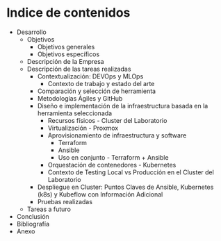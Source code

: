 # Indice de contenidos

- Desarrollo
  - Objetivos
    - Objetivos generales
    - Objetivos específicos
  - Descripción de la Empresa
  - Descripción de las tareas realizadas
    - Contextualización: DEVOps y MLOps
      - Contexto de trabajo y estado del arte
    - Comparación y selección de herramienta
    - Metodologías Ágiles y GitHub
    - Diseño e implementación de la infraestructura basada en la
  herramienta seleccionada
      - Recursos físicos - Cluster del Laboratorio
      - Virtualización - Proxmox
      - Aprovisionamiento de infraestructura y software
        - Terraform
        - Ansible
        - Uso en conjunto - Terraform + Ansible
      - Orquestación de contenedores - Kubernetes
      - Contexto de Testing Local vs Producción en el Cluster del Laboratorio
    - Despliegue en Cluster: Puntos Claves de Ansible, Kubernetes (k8s) y Kubeflow con Información Adicional
    - Pruebas realizadas
  - Tareas a futuro
- Conclusión
- Bibliografía
- Anexo
